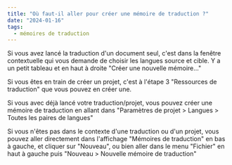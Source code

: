 ```yaml
---
title: "Où faut-il aller pour créer une mémoire de traduction ?"
date: "2024-01-16"
tags:
  - mémoires de traduction
---
```


Si vous avez lancé la traduction d'un document seul, c'est dans la fenêtre contextuelle qui vous demande de choisir les langues source et cible. Y a un petit tableau et en haut à droite "Créer une nouvelle mémoire..."

Si vous êtes en train de créer un projet, c'est à l'étape 3 "Ressources de traduction" que vous pouvez en créer une.

Si vous avec déjà lancé votre traduction/projet, vous pouvez créer une mémoire de traduction en allant dans "Paramètres de projet > Langues > Toutes les paires de langues"

Si vous n'êtes pas dans le contexte d'une traduction ou d'un projet, vous pouvez aller directement dans l'affichage "Mémoires de traduction" en bas à gauche, et cliquer sur "Nouveau", ou bien aller dans le menu "Fichier" en haut à gauche puis "Nouveau > Nouvelle mémoire de traduction"

